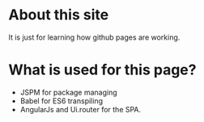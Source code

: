 # About this site
It is just for learning how github pages are working.

# What is used for this page?

- JSPM for package managing
- Babel for ES6 transpiling
- AngularJs and Ui.router for the SPA.